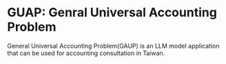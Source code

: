 # GUAP: Genral Universal Accounting Problem
General Universal Accounting Problem(GAUP) is an LLM model application that can be used for accounting consultation in Taiwan.
